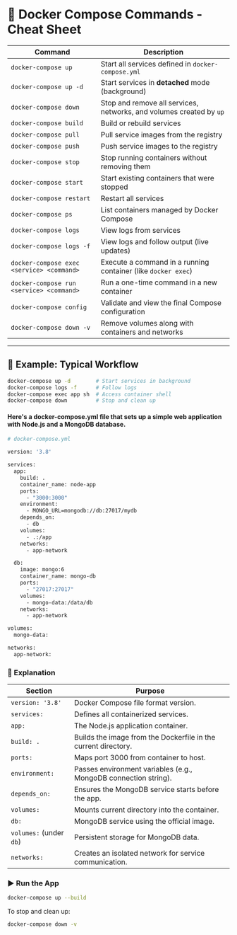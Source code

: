 # 🧩 Docker Compose Commands - Cheat Sheet

| Command | Description |
|---------|-------------|
| `docker-compose up` | Start all services defined in `docker-compose.yml` |
| `docker-compose up -d` | Start services in **detached** mode (background) |
| `docker-compose down` | Stop and remove all services, networks, and volumes created by `up` |
| `docker-compose build` | Build or rebuild services |
| `docker-compose pull` | Pull service images from the registry |
| `docker-compose push` | Push service images to the registry |
| `docker-compose stop` | Stop running containers without removing them |
| `docker-compose start` | Start existing containers that were stopped |
| `docker-compose restart` | Restart all services |
| `docker-compose ps` | List containers managed by Docker Compose |
| `docker-compose logs` | View logs from services |
| `docker-compose logs -f` | View logs and follow output (live updates) |
| `docker-compose exec <service> <command>` | Execute a command in a running container (like `docker exec`) |
| `docker-compose run <service> <command>` | Run a one-time command in a new container |
| `docker-compose config` | Validate and view the final Compose configuration |
| `docker-compose down -v` | Remove volumes along with containers and networks |

---

## 🔖 Example: Typical Workflow

```bash
docker-compose up -d        # Start services in background
docker-compose logs -f      # Follow logs
docker-compose exec app sh  # Access container shell
docker-compose down         # Stop and clean up
```

#### Here's a docker-compose.yml file that sets up a simple web application with **Node.js** and a **MongoDB database**.

```sh
# docker-compose.yml

version: '3.8'

services:
  app:
    build: .
    container_name: node-app
    ports:
      - "3000:3000"
    environment:
      - MONGO_URL=mongodb://db:27017/mydb
    depends_on:
      - db
    volumes:
      - .:/app
    networks:
      - app-network

  db:
    image: mongo:6
    container_name: mongo-db
    ports:
      - "27017:27017"
    volumes:
      - mongo-data:/data/db
    networks:
      - app-network

volumes:
  mongo-data:

networks:
  app-network:

```
### 📝 Explanation
| Section                 | Purpose                                                         |
| ----------------------- | --------------------------------------------------------------- |
| `version: '3.8'`        | Docker Compose file format version.                             |
| `services:`             | Defines all containerized services.                             |
| `app:`                  | The Node.js application container.                              |
| `build: .`              | Builds the image from the Dockerfile in the current directory.  |
| `ports:`                | Maps port 3000 from container to host.                          |
| `environment:`          | Passes environment variables (e.g., MongoDB connection string). |
| `depends_on:`           | Ensures the MongoDB service starts before the app.              |
| `volumes:`              | Mounts current directory into the container.                    |
| `db:`                   | MongoDB service using the official image.                       |
| `volumes:` (under `db`) | Persistent storage for MongoDB data.                            |
| `networks:`             | Creates an isolated network for service communication.          |

### ▶️ Run the App
```sh
docker-compose up --build
```
To stop and clean up:
```sh
docker-compose down -v
```
